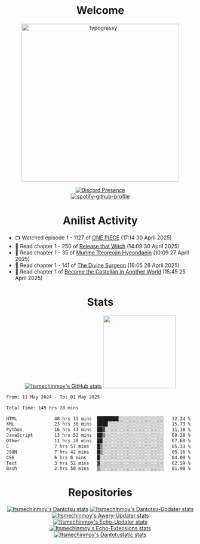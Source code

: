 <div align="center">

# Welcome
<a href="https://github.com/kawarimidoll/typograssy">
    <img alt="typograssy" src="https://typograssy.deno.dev/api?text=%E3%82%88%E3%81%86%E3%81%93%E3%81%9D%E3%81%BF%E3%81%AA%E3%81%95%E3%82%93%20-%20Itsmechinmoy--&&l0=none&l1=82d9d0&l2=027353&l3=038c4c&l4=01402e&bg=none&frame=none&speed=100&comment=" width="421.99">
</a>

[![Discord Presence](https://lanyard.cnrad.dev/api/523539866311720963?theme=dark&bg=Oe1116&animated=false&hideDiscrim=true&borderRadius=30px&hideActivity=whenNotUsed)](https://discord.com/users/523539866311720963)<br>
[![spotify-github-profile](https://spotify-github-profile.kittinanx.com/api/view?uid=31zczwoe3obxakjgkio7anubhkaq&cover_image=true&theme=novatorem&show_offline=true&background_color=121212&interchange=false&bar_color=53b14f&bar_color=ffffff&bar_color_cover=false)](https://spotify-github-profile.vercel.app/api/view?uid=31zczwoe3obxakjgkio7anubhkaq&redirect=true)
</div>

<div align="center">

# Anilist Activity
</div>
<!-- ANILIST_ACTIVITY:start -->

-   📺 Watched episode 1 - 1127 of [ONE PIECE](https://anilist.co/anime/21) (17:14 30 April 2025)
-   📖 Read chapter 1 - 250 of [Release that Witch](https://anilist.co/manga/108152) (14:09 30 April 2025)
-   📖 Read chapter 1 - 35 of [Murime Tteoreojin Hyeondaein](https://anilist.co/manga/159445) (10:09 27 April 2025)
-   📖 Read chapter 1 - 141 of [The Divine Surgeon](https://anilist.co/manga/145134) (16:05 26 April 2025)
-   📖 Read chapter 1 of [Become the Castellan in Another World](https://anilist.co/manga/118368) (15:45 25 April 2025)

<!-- ANILIST_ACTIVITY:end -->
<div align="center">
    
# Stats
[![Itsmechinmoy's GitHub stats](https://github-readme-stats.vercel.app/api?username=itsmechinmoy&show_icons=true&theme=algolia)](https://github.com/anuraghazra/github-readme-stats)
<img src="https://github-readme-stackoverflow.vercel.app/?userID=25004176&theme=dark" height="194"/>
</div>
<!--START_SECTION:waka-->

```txt
From: 11 May 2024 - To: 01 May 2025

Total Time: 149 hrs 28 mins

HTML              48 hrs 11 mins  ████████░░░░░░░░░░░░░░░░░   32.24 %
XML               23 hrs 30 mins  ████░░░░░░░░░░░░░░░░░░░░░   15.73 %
Python            16 hrs 43 mins  ██▓░░░░░░░░░░░░░░░░░░░░░░   11.18 %
JavaScript        13 hrs 52 mins  ██▒░░░░░░░░░░░░░░░░░░░░░░   09.28 %
Other             11 hrs 28 mins  ██░░░░░░░░░░░░░░░░░░░░░░░   07.68 %
C                 7 hrs 57 mins   █▒░░░░░░░░░░░░░░░░░░░░░░░   05.33 %
JSON              7 hrs 42 mins   █▒░░░░░░░░░░░░░░░░░░░░░░░   05.16 %
CSS               6 hrs 6 mins    █░░░░░░░░░░░░░░░░░░░░░░░░   04.09 %
Text              3 hrs 52 mins   ▓░░░░░░░░░░░░░░░░░░░░░░░░   02.59 %
Bash              2 hrs 50 mins   ▒░░░░░░░░░░░░░░░░░░░░░░░░   01.90 %
```

<!--END_SECTION:waka-->
<div align="center">

# Repositories
[![Itsmechinmoy's Dantotsu stats](https://github-readme-stats.vercel.app/api/pin/?username=itsmechinmoy&repo=dantotsu&show_icons=true&theme=algolia&description_lines_count=1)](https://github.com/itsmechinmoy/dantotsu)
[![Itsmechinmoy's Dantotsu-Updater stats](https://github-readme-stats.vercel.app/api/pin/?username=itsmechinmoy&repo=dantotsu-updater&show_icons=true&theme=algolia&description_lines_count=1)](https://github.com/itsmechinmoy/dantotsu-updater)
[![Itsmechinmoy's Awery-Updater stats](https://github-readme-stats.vercel.app/api/pin/?username=itsmechinmoy&repo=awery-updater&show_icons=true&theme=algolia&description_lines_count=1)](https://github.com/itsmechinmoy/awery-updater)
[![Itsmechinmoy's Echo-Updater stats](https://github-readme-stats.vercel.app/api/pin/?username=itsmechinmoy&repo=echo-updater&show_icons=true&theme=algolia&description_lines_count=1)](https://github.com/itsmechinmoy/echo-updater)
[![Itsmechinmoy's Echo-Extensions stats](https://github-readme-stats.vercel.app/api/pin/?username=itsmechinmoy&repo=echo-extensions&show_icons=true&theme=algolia&description_lines_count=1)](https://github.com/itsmechinmoy/echo-extensions)
[![Itsmechinmoy's Dantotustatic stats](https://github-readme-stats.vercel.app/api/pin/?username=itsmechinmoy&repo=dantotustatic&show_icons=true&theme=algolia&description_lines_count=1)](https://github.com/itsmechinmoy/dantotustatic)
</div>

